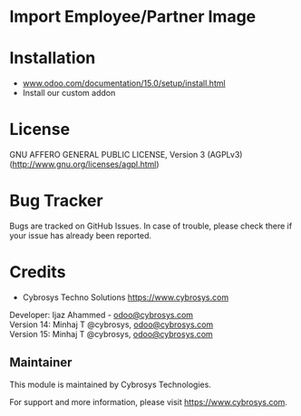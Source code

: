 Import Employee/Partner Image
=============================

Installation
============
- www.odoo.com/documentation/15.0/setup/install.html
- Install our custom addon

License
=======
GNU AFFERO GENERAL PUBLIC LICENSE, Version 3 (AGPLv3)
(http://www.gnu.org/licenses/agpl.html)

Bug Tracker
===========
Bugs are tracked on GitHub Issues. In case of trouble, please check there if your issue has already been reported.

Credits
=======
* Cybrosys Techno Solutions <https://www.cybrosys.com>


Developer: Ijaz Ahammed - odoo@cybrosys.com </br>
           Version 14: Minhaj T @cybrosys, odoo@cybrosys.com</br>
           Version 15: Minhaj T @cybrosys, odoo@cybrosys.com

Maintainer
----------

This module is maintained by Cybrosys Technologies.

For support and more information, please visit https://www.cybrosys.com.

